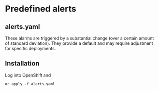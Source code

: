 # Predefined alerts

## alerts.yaml
These alarms are triggered by a substantial change (over a certain
amount of standard deviation). They provide a default and may
require adjustment for specific deployments.

## Installation

Log into OpenShift and

```
oc apply -f alerts.yaml
```
